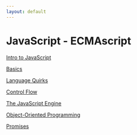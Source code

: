 ```yaml
---
layout: default
---
```


JavaScript - ECMAscript
=======================
[Intro to JavaScript](/notes/JavaScript/intro)

[Basics](/notes/JavaScript/basics)

[Language Quirks](/notes/JavaScript/quirks)

[Control Flow](/notes/JavaScript/control)

[The JavaScript Engine](/notes/JavaScript/engine)

[Object-Oriented Programming](/notes/JavaScript/oop)

[Promises](/notes/JavaScript/promises)
